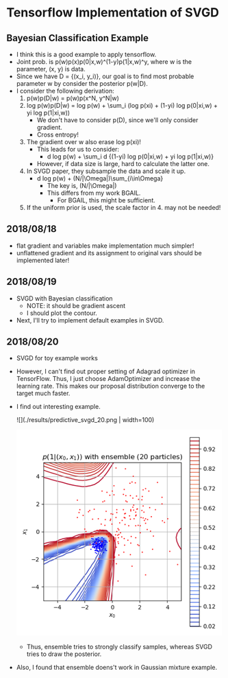 # Tensorflow Implementation of SVGD

## Bayesian Classification Example
-   I think this is a good example to apply tensorflow.
-   Joint prob. is p(w)p(x)p(0|x,w)^(1-y)p(1|x,w)^y, where w is the parameter, (x, y) is data. 
-   Since we have D = {(x_i, y_i)}, our goal is to find most probable parameter w
    by consider the posterior p(w|D).
-   I consider the following derivation:
    1. p(w)p(D|w) = p(w)p(x^N, y^N|w)
    2. log p(w)p(D|w) 
       = log p(w) + \sum_i (log p(xi) + (1-yi) log p(0|xi,w) + yi log p(1|xi,w))
        - We don't have to consider p(D), since we'll only consider gradient.
        - Cross entropy!
    3. The gradient over w also erase log p(xi)!
        - This leads for us to consider:
             - d log p(w) + \sum_i d {(1-yi) log p(0|xi,w) + yi log p(1|xi,w)}
        - However, if data size is large, hard to calculate the latter one.
    4. In SVGD paper, they subsample the data and scale it up.
         - d log p(w) + (N/|\Omega|)\sum_{i\in\Omega}  
            - The key is, (N/|\Omega|)
            - This differs from my work BGAIL.
                - For BGAIL, this might be sufficient. 
    5. If the uniform prior is used, the scale factor in 4. may not be needed!
    
## 2018/08/18
 -  flat gradient and variables make implementation much simpler! 
 -  unflattened gradient and its assignment to original vars should be implemented later!

## 2018/08/19
-   SVGD with Bayesian classification
    - NOTE: it should be gradient ascent
    - I should plot the contour.
-   Next, I'll try to implement default examples in SVGD.

## 2018/08/20
-   SVGD for toy example works
-   However, I can't find out proper setting of Adagrad optimizer in TensorFlow.
    Thus, I just choose AdamOptimizer and increase the learning rate. 
    This makes our proposal distribution converge to the target much faster.
-   I find out interesting example.

    ![](./results/predictive_svgd_20.png | width=100)
    
    ![](./results/predictive_ensemble_20.png)
    
    -   Thus, ensemble tries to strongly classify samples,
        whereas SVGD tries to draw the posterior.
-   Also, I found that ensemble doens't work in Gaussian mixture example.
